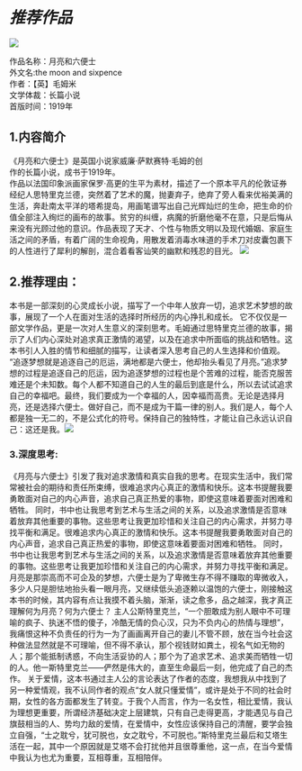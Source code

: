 # ***推荐作品*** 
![](https://huatu.98youxi.com/markdown/work/uploads/upload_2dad94eafe80730243b3b46b0aef8528.jpg)

 

作品名称：月亮和六便士  
外文名:the moon and sixpence  
作者：【英】毛姆米  
文学体裁：长篇小说  
首版时间：1919年  
## 1.内容简介  
《月亮和六便士》是英国小说家威廉·萨默赛特·毛姆的创  
作的长篇小说，成书于1919年。  
作品以法国印象派画家保罗·高更的生平为素材，描述了一个原本平凡的伦敦证券经纪人思特里克兰德，突然着了艺术的魔，抛妻弃子，绝弃了旁人看来优裕美满的生活，奔赴南太平洋的塔希提岛，用画笔谱写出自己光辉灿烂的生命，把生命的价值全部注入绚烂的画布的故事。贫穷的纠缠，病魔的折磨他毫不在意，只是后悔从来没有光顾过他的意识。作品表现了天才、个性与物质文明以及现代婚姻、家庭生活之间的矛盾，有着广阔的生命视角，用散发着消毒水味道的手术刀对皮囊包裹下的人性进行了犀利的解剖，混合着看客讪笑的幽默和残忍的目光。  ![](https://huatu.98youxi.com/markdown/work/uploads/upload_6ed0e82ce4cd02bbb5d7736d08c4f6f7.jpg)

## 2.推荐理由：
本书是一部深刻的心灵成长小说，描写了一个中年人放弃一切，追求艺术梦想的故事，展现了一个人在面对生活的选择时所经历的内心挣扎和成长。
它不仅仅是一部文学作品，更是一次对人生意义的深刻思考。毛姆通过思特里克兰德的故事，揭示了人们内心深处对追求真正激情的渴望，以及在追求中所面临的挑战和牺牲。这本书引人入胜的情节和细腻的描写，让读者深入思考自己的人生选择和价值观。
      “追逐梦想就是追逐自己的厄运，满地都是六便士，他却抬头看见了月亮。”追求梦想的过程是追逐自己的厄运，因为追逐梦想的过程也是个苦难的过程，能否克服苦难还是个未知数。每个人都不知道自己的人生的最后到底是什么，所以去试试追求自己的幸福吧。最终，我们要成为一个幸福的人，因幸福而高贵。无论是选择月亮，还是选择六便士。做好自己，而不是成为干篇一律的别人。我们是人，每个人都是独一无二的，不是公式化的符号。保持自己的独特性，才能让自己永远认识自己：这还是我。![](https://huatu.98youxi.com/markdown/work/uploads/upload_222134a6eb66fda40273711858004a55.jpg)
### 3.深度思考:

《月亮与六便士》引发了我对追求激情和真实自我的思考。在现实生活中，我们常常被社会的期待和责任所束缚，很难追求内心真正的激情和快乐。这本书提醒我要勇敢面对自己的内心声音，追求自己真正热爱的事物，即使这意味着要面对困难和牺牲。
同时，书中也让我思考到艺术与生活之间的关系，以及追求激情是否意味着放弃其他重要的事物。这些思考让我更加珍惜和关注自己的内心需求，并努力寻找平衡和满足。很难追求内心真正的激情和快乐。这本书提醒我要勇敢面对自己的内心声音，追求自己真正热爱的事物，即使这意味着要面对困难和牺牲。
同时，书中也让我思考到艺术与生活之间的关系，以及追求激情是否意味着放弃其他重要的事物。这些思考让我更加珍惜和关注自己的内心需求，并努力寻找平衡和满足。
月亮是那崇高而不可企及的梦想，六便士是为了卑微生存不得不赚取的卑微收入，多少人只是胆怯地抬头看一眼月亮，又继续低头追逐赖以温饱的六便士，刚接触这本书的时候，其内容有点让我摸不着头脑，渐渐，读之愈多，品之越深，我才真正理解何为月亮？何为六便士？
主人公斯特里克兰，“一个胆敢成为别人眼中不可理喻的疯子、执迷不悟的傻子，冷酷无情的负心汉，只为不负内心的热情与理想”，我痛恨这种不负责任的行为一为了画画离开自己的妻儿不管不顾，放在当今社会这种做法显然就是不可理喻，但不得不承认，那个视钱财如粪土，视名气如无物的人；那个能抵制诱惑，不向生活妥协的人；那个为了追求艺术、追求美而牺牲一切的人。他一斯特里克兰——俨然是伟大的，直至生命最后一刻，他完成了自己的杰作。
关于爱情，这本书通过主人公的言论表达了作者的态度，我想我从中找到了另一种爱情观，我不认同作者的观点“女人就只懂爱情”，或许是处于不同的社会时期，女性的各方面都发生了转变。于我个人而言，作为一名女性，相比爱情，我认为理想更重要，所谓经济基础决定上层建筑，只有自己走得更高，才能遇见与自己旗鼓相当的人、势均力敌的爱情，在爱情中，女性应该保持自己的清醒，要学会独立自强，“士之耽兮，犹可脱也，女之耽兮，不可脱也。”斯特里克兰最后和艾塔生活在一起，其中一个原因就是艾塔不会打扰他并且很尊重他，这一点，在当今爱情中我认为也尤为重要，互相尊重，互相陪伴。